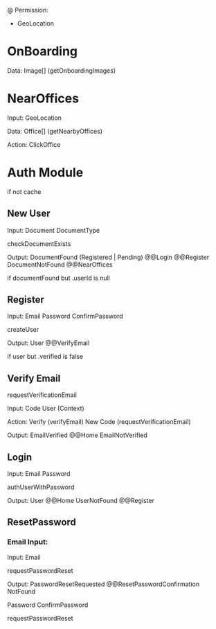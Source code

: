 @ Permission:
- GeoLocation

# OnBoarding

Data:
Image[] (getOnboardingImages)

# NearOffices

Input:
GeoLocation

Data:
Office[] (getNearbyOffices)

Action:
ClickOffice


# Auth Module

if not cache
## New User

Input:
Document
DocumentType

checkDocumentExists

Output:
DocumentFound (Registered | Pending) @@Login @@Register
DocumentNotFound @@NearOffices

if documentFound but .userId is null
## Register
Input:
Email
Password
ConfirmPassword

createUser

Output:
User
@@VerifyEmail

if user but .verified is false
## Verify Email
requestVerificationEmail

Input:
Code
User (Context)

Action:
Verify (verifyEmail)
New Code (requestVerificationEmail)

Output:
EmailVerified  @@Home
EmailNotVerified

## Login
Input:
Email
Password

authUserWithPassword

Output:
User @@Home
UserNotFound @@Register

## ResetPassword

### Email Input:
Input:
Email

requestPasswordReset

Output:
PasswordResetRequested @@ResetPasswordConfirmation
NotFound



Password
ConfirmPassword

requestPasswordReset

